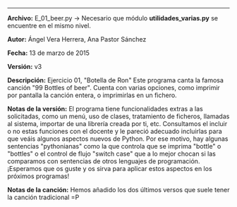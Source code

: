 --------------------------------------------------------------------------------------------------
**Archivo:** E_01_beer.py  -> Necesario que módulo **utilidades_varias.py** se encuentre en el mismo nivel.

**Autor:** Ángel Vera Herrera, Ana Pastor Sánchez

**Fecha:** 13 de marzo de 2015

**Versión:** v3

**Descripción:** Ejercicio 01, "Botella de Ron"
  Este programa canta la famosa canción "99 Bottles of beer".
  Cuenta con varias opciones, como imprimir por pantalla la
   canción entera, o imprimirlas en un fichero.

 **Notas de la versión:** El programa tiene funcionalidades extras a las solicitadas, como un 
   menú, uso de clases, tratamiento de ficheros, llamadas al sistema, importar de una 
   librería creada por ti, etc. Consultamos el incluir o no estas funciones con el docente
   y le pareció adecuado incluirlas para que veáis algunos aspectos nuevos de Python.
   Por ese motivo, hay algunas sentencias "pythonianas" como la que controla que se imprima 
   "bottle" o "bottles" o el control de flujo "switch case" que a lo mejor chocan si las 
   comparamos con sentencias de otros lenguajes de programación. 
   ¡Esperamos que os guste y os sirva para aplicar estos aspectos en los próximos programas!

 **Notas de la canción:** Hemos añadido los dos últimos versos que suele tener la canción tradicional =P

